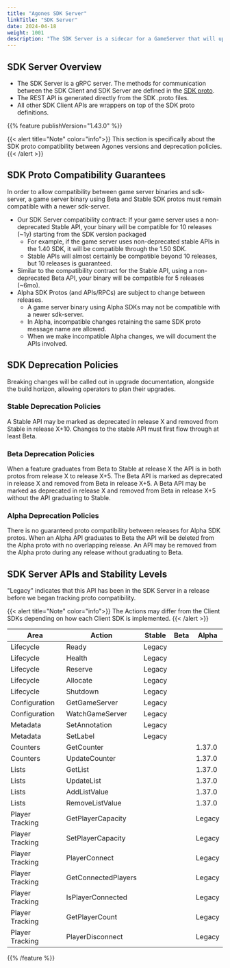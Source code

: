 ```yaml
---
title: "Agones SDK Server"
linkTitle: "SDK Server"
date: 2024-04-18
weight: 1001
description: "The SDK Server is a sidecar for a GameServer that will update the GameServer Status on SDK requests."
---
```


## SDK Server Overview
- The SDK Server is a gRPC server. The methods for communication between the SDK Client and SDK Server are defined in the [SDK proto](https://github.com/googleforgames/agones/blob/main/proto/sdk).
- The REST API is generated directly from the SDK .proto files.
- All other SDK Client APIs are wrappers on top of the SDK proto definitions.

{{% feature publishVersion="1.43.0" %}}

{{< alert title="Note" color="info">}}
This section is specifically about the SDK proto compatibility between Agones versions and deprecation policies.
{{< /alert >}}

## SDK Proto Compatibility Guarantees
In order to allow compatibility between game server binaries and sdk-server, a game server binary using Beta and Stable SDK protos must remain compatible with a newer sdk-server.
- Our SDK Server compatibility contract: If your game server uses a non-deprecated Stable API, your binary will be compatible for 10 releases (~1y) starting from the SDK version packaged
  - For example, if the game server uses non-deprecated stable APIs in the 1.40 SDK, it will be compatible through the 1.50 SDK.
  - Stable APIs will almost certainly be compatible beyond 10 releases, but 10 releases is guaranteed.
- Similar to the compatibility contract for the Stable API, using a non-deprecated Beta API, your binary will be compatible for 5 releases (~6mo).
- Alpha SDK Protos (and APIs/RPCs) are subject to change between releases.
  - A game server binary using Alpha SDKs may not be compatible with a newer sdk-server.
  - In Alpha, incompatible changes retaining the same SDK proto message name are allowed.
  - When we make incompatible Alpha changes, we will document the APIs involved.

## SDK Deprecation Policies
Breaking changes will be called out in upgrade documentation, alongside the build horizon, allowing operators to plan their upgrades.
### Stable Deprecation Policies
A Stable API may be marked as deprecated in release X and removed from Stable in release X+10.
Changes to the stable API must first flow through at least Beta.
### Beta Deprecation Policies
When a feature graduates from Beta to Stable at release X the API is in both protos from release X to release X+5. The Beta API is marked as deprecated in release X and removed from Beta in release X+5.
A Beta API may be marked as deprecated in release X and removed from Beta in release X+5 without the API graduating to Stable.
### Alpha Deprecation Policies
There is no guaranteed proto compatibility between releases for Alpha SDK protos. When an Alpha API graduates to Beta the API will be deleted from the Alpha proto with no overlapping release.
An API may be removed from the Alpha proto during any release without graduating to Beta.

## SDK Server APIs and Stability Levels

"Legacy" indicates that this API has been in the SDK Server in a release before we began tracking proto compatibility.

{{< alert title="Note" color="info">}}
The Actions may differ from the Client SDKs depending on how each Client SDK is implemented.
{{< /alert >}}

| Area                | Action                | Stable | Beta | Alpha  |
|---------------------|-----------------------|--------|------|--------|
| Lifecycle           | Ready                 | Legacy |      |        |
| Lifecycle           | Health                | Legacy |      |        |
| Lifecycle           | Reserve               | Legacy |      |        |
| Lifecycle           | Allocate              | Legacy |      |        |
| Lifecycle           | Shutdown              | Legacy |      |        |
| Configuration       | GetGameServer         | Legacy |      |        |
| Configuration       | WatchGameServer       | Legacy |      |        |
| Metadata            | SetAnnotation         | Legacy |      |        |
| Metadata            | SetLabel              | Legacy |      |        |
| Counters            | GetCounter            |        |      | 1.37.0 |
| Counters            | UpdateCounter         |        |      | 1.37.0 |
| Lists               | GetList               |        |      | 1.37.0 |
| Lists               | UpdateList            |        |      | 1.37.0 |
| Lists               | AddListValue          |        |      | 1.37.0 |
| Lists               | RemoveListValue       |        |      | 1.37.0 |
| Player Tracking     | GetPlayerCapacity     |        |      | Legacy |
| Player Tracking     | SetPlayerCapacity     |        |      | Legacy |
| Player Tracking     | PlayerConnect         |        |      | Legacy |
| Player Tracking     | GetConnectedPlayers   |        |      | Legacy |
| Player Tracking     | IsPlayerConnected     |        |      | Legacy |
| Player Tracking     | GetPlayerCount        |        |      | Legacy |
| Player Tracking     | PlayerDisconnect      |        |      | Legacy |

{{% /feature %}}
